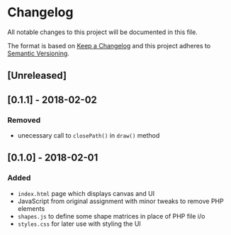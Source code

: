 # Changelog
All notable changes to this project will be documented in this file.

The format is based on [Keep a Changelog](http://keepachangelog.com/en/1.0.0/)
and this project adheres to [Semantic Versioning](http://semver.org/spec/v2.0.0.html).

## [Unreleased]

## [0.1.1] - 2018-02-02
### Removed
- unecessary call to `closePath()` in `draw()` method

## [0.1.0] - 2018-02-01
### Added
- `index.html` page which displays canvas and UI
- JavaScript from original assignment with minor tweaks to remove PHP elements
- `shapes.js` to define some shape matrices in place of PHP file i/o
- `styles.css` for later use with styling the UI